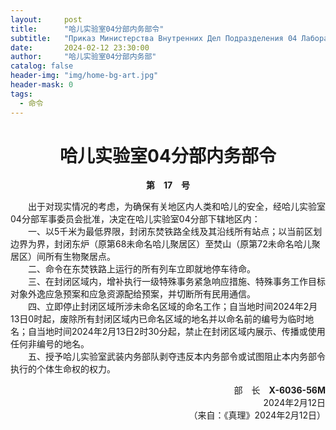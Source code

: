 ```yaml
---
layout:     post
title:      "哈儿实验室04分部内务部令"
subtitle:   "Приказ Министерства Внутренних Дел Подразделения 04 Лаборатории Хаера"
date:       2024-02-12 23:30:00
author:     "哈儿实验室04分部内务部"
catalog: false
header-img: "img/home-bg-art.jpg"
header-mask: 0
tags:
  - 命令
---
```


<div style="text-align: center"><h1>哈儿实验室04分部内务部令</h1></div>
<div style="text-align: center"><strong>第&emsp;17&emsp;号</strong></div>

&emsp;&emsp;出于对现实情况的考虑，为确保有关地区内人类和哈儿的安全，经哈儿实验室04分部军事委员会批准，决定在哈儿实验室04分部下辖地区内：  
&emsp;&emsp;一、以5千米为最低界限，封闭东焚铁路全线及其沿线所有站点；以当前区划边界为界，封闭东炉（原第68未命名哈儿聚居区）至焚山（原第72未命名哈儿聚居区）间所有生物聚居点。  
&emsp;&emsp;二、命令在东焚铁路上运行的所有列车立即就地停车待命。  
&emsp;&emsp;三、在封闭区域内，增补执行一级特殊事务紧急响应措施、特殊事务工作目标对象外逸应急预案和应急资源配给预案，并切断所有民用通信。  
&emsp;&emsp;四、立即停止封闭区域所涉未命名区域的命名工作；自当地时间2024年2月13日0时起，废除所有封闭区域内已命名区域的地名并以命名前的编号为临时地名；自当地时间2024年2月13日2时30分起，禁止在封闭区域内展示、传播或使用任何非编号的地名。  
&emsp;&emsp;五、授予哈儿实验室武装内务部队剥夺违反本内务部令或试图阻止本内务部令执行的个体生命权的权力。

<div style="text-align: right">部&emsp;长&emsp;<strong>Х-6036-56М</strong></div>
<div style="text-align: right">2024年2月12日</div>

<div style="text-align: right">（来自：《真理》2024年2月12日）</div>